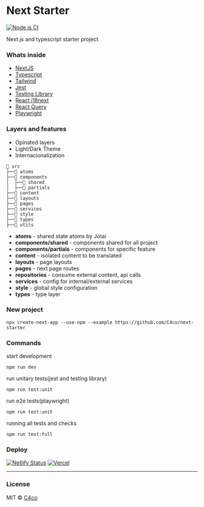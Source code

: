 # Next Starter

[![Node.js CI](https://github.com/C4co/next-starter/actions/workflows/node.js.yml/badge.svg)](https://github.com/C4co/next-starter/actions/workflows/node.js.yml)

Next.js and typescript starter project

### Whats inside

- [NextJS](https://nextjs.org/)
- [Typescript](https://www.typescriptlang.org/)
- [Tailwind](https://tailwindcss.com/)
- [Jest](https://jestjs.io/)
- [Testing Library](https://testing-library.com/)
- [React i18next](https://react.i18next.com/)
- [React Query](https://react-query-v3.tanstack.com/)
- [Playwright](https://playwright.dev/)

### Layers and features

- Opinated layers
- Light/Dark Theme
- Internacionalization

```
📂 src
├──📁 atoms
├──📁 components
│  ├──📁 shared
│  ├──📁 partials
├──📁 content
├──📁 layouts
├──📁 pages
├──📁 services
├──📁 style
├──📁 types
├──📁 utils
```

- **atoms** - shared state atoms by Jotai
- **components/shared** - components shared for all project
- **components/partials** - components for specific feature
- **content** - isolated content to be translated
- **layouts** - page layouts
- **pages** - next page routes
- **repositories** - consume external content, api calls
- **services** - config for internal/external services
- **style** - global style configuration
- **types** - type layer

### New project

```
npx create-next-app --use-npm --example https://github.com/C4co/next-starter
```

### Commands

start development

```
npm run dev
```

run unitary tests(jest and testing library)

```
npm run test:unit
```

run e2e tests(playwright)

```
npm run test:unit
```

running all tests and checks

```
npm run test:full
```

### Deploy

[![Netlify Status](https://api.netlify.com/api/v1/badges/6172a35e-bbcf-4822-922d-4756f0c99d81/deploy-status)](https://app.netlify.com/sites/next-starter-project/deploys)
[![Vercel](https://therealsujitk-vercel-badge.vercel.app/?app=next-starter-rho-nine)](https://next-starter-rho-nine.vercel.app/)

---

### License

MIT © [C4co](https://github.com/C4co)
